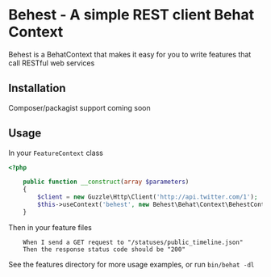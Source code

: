 Behest - A simple REST client Behat Context
===========================================

Behest is a BehatContext that makes it easy for you to write features that call
RESTful web services

Installation
------------

Composer/packagist support coming soon

Usage
-----

In your `FeatureContext` class

``` php
<?php 

    public function __construct(array $parameters) 
    {
        $client = new Guzzle\Http\Client('http://api.twitter.com/1');
        $this->useContext('behest', new Behest\Behat\Context\BehestContext($client));
    }

```

Then in your feature files

``` cucumber
    When I send a GET request to "/statuses/public_timeline.json"
    Then the response status code should be "200"

```

See the features directory for more usage examples, or run `bin/behat -dl`

